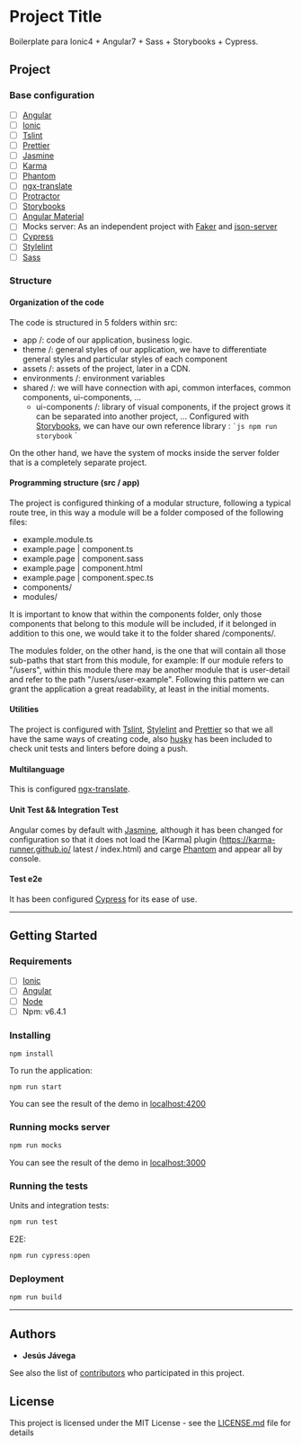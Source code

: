 # Project Title
Boilerplate para Ionic4 + Angular7 + Sass + Storybooks + Cypress.

## Project

### Base configuration

- [ ] [Angular](https://angular.io/)
- [ ] [Ionic](https://ionicframework.com)
- [ ] [Tslint](https://palantir.github.io/tslint/)
- [ ] [Prettier](https://prettier.io/)
- [ ] [Jasmine](https://jasmine.github.io/)
- [ ] [Karma](https://karma-runner.github.io/latest/index.html)
- [ ] [Phantom](http://phantomjs.org/)
- [ ] [ngx-translate](https://github.com/ngx-translate/core)
- [ ] [Protractor](https://www.protractortest.org/)
- [ ] [Storybooks](https://storybook.js.org/docs/guides/guide-angular/)
- [ ] [Angular Material](https://material.angular.io/)
- [ ] Mocks server: As an independent project with [Faker](https://github.com/marak/Faker.js/) and [json-server](https://github.com/typicode/json-server)
- [ ] [Cypress](https://www.cypress.io/)
- [ ] [Stylelint](https://stylelint.io/)
- [ ] [Sass](https://sass-lang.com/)

### Structure
#### Organization of the code

The code is structured in 5 folders within src:
- app /: code of our application, business logic.
- theme /: general styles of our application, we have to differentiate general styles and particular styles of each component
- assets /: assets of the project, later in a CDN.
- environments /: environment variables
- shared /: we will have connection with api, common interfaces, common components, ui-components, ...
    - ui-components /: library of visual components, if the project grows it can be separated into another project, ... Configured with [Storybooks](https://storybook.js.org/), we can have our own reference library :
    `` `js
    npm run storybook
    `` `

On the other hand, we have the system of mocks inside the server folder that is a completely separate project.

#### Programming structure (src / app)

The project is configured thinking of a modular structure, following a typical route tree, in this way a module will be a folder composed of the following files:
- example.module.ts
- example.page | component.ts
- example.page | component.sass
- example.page | component.html
- example.page | component.spec.ts
- components/
- modules/

It is important to know that within the components folder, only those components that belong to this module will be included, if it belonged in addition to this one, we would take it to the folder shared /components/.

The modules folder, on the other hand, is the one that will contain all those sub-paths that start from this module, for example:
If our module refers to "/users", within this module there may be another module that is user-detail and refer to the path "/users/user-example". Following this pattern we can grant the application a great readability, at least in the initial moments.

#### Utilities
The project is configured with [Tslint](https://palantir.github.io/tslint/), [Stylelint](https://stylelint.io/) and [Prettier](https://prettier.io/) so that we all have the same ways of creating code, also [husky](https://github.com/typicode/husky) has been included to check unit tests and linters before doing a push.

#### Multilanguage
This is configured [ngx-translate](https://github.com/ngx-translate/core).

#### Unit Test && Integration Test
Angular comes by default with [Jasmine](https://jasmine.github.io/), although it has been changed for configuration so that it does not load the [Karma] plugin (https://karma-runner.github.io/ latest / index.html) and carge [Phantom](http://phantomjs.org/) and appear all by console.

#### Test e2e
It has been configured [Cypress](https://www.cypress.io/) for its ease of use.

---
## Getting Started


### Requirements

- [ ] [Ionic](https://ionicframework.com)
- [ ] [Angular](https://angular.io/guide/quickstart)
- [ ] [Node](https://nodejs.org/es/)
- [ ] Npm: v6.4.1

### Installing

```
npm install
```

To run the application:

```
npm run start
```

You can see the result of the demo in [localhost:4200](http://localhost:4200)

### Running mocks server
```js
npm run mocks
```
You can see the result of the demo in [localhost:3000](http://localhost:3000)

### Running the tests

Units and integration tests:
```js
npm run test
```


E2E:
```js
npm run cypress:open
```

### Deployment

```js
npm run build
```

---

## Authors

- **Jesús Jávega**

See also the list of [contributors](https://github.com/jeiker26/app-front/contributors) who participated in this project.

## License

This project is licensed under the MIT License - see the [LICENSE.md](LICENSE.md) file for details